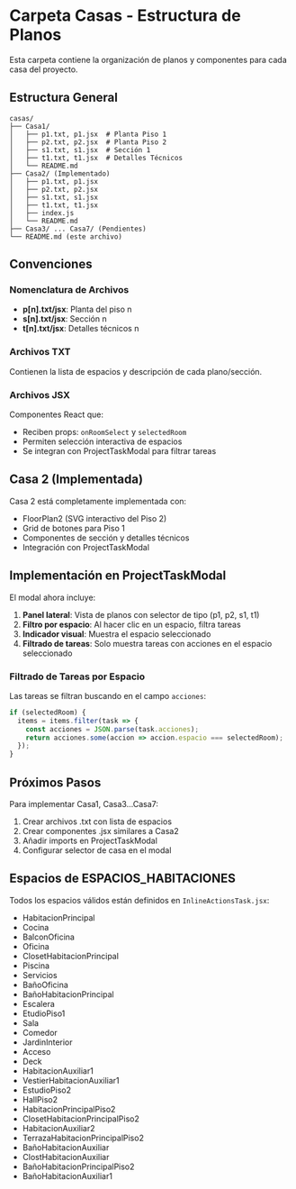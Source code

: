 # Carpeta Casas - Estructura de Planos

Esta carpeta contiene la organización de planos y componentes para cada casa del proyecto.

## Estructura General

```
casas/
├── Casa1/
│   ├── p1.txt, p1.jsx  # Planta Piso 1
│   ├── p2.txt, p2.jsx  # Planta Piso 2
│   ├── s1.txt, s1.jsx  # Sección 1
│   ├── t1.txt, t1.jsx  # Detalles Técnicos
│   └── README.md
├── Casa2/ (Implementado)
│   ├── p1.txt, p1.jsx
│   ├── p2.txt, p2.jsx
│   ├── s1.txt, s1.jsx
│   ├── t1.txt, t1.jsx
│   ├── index.js
│   └── README.md
├── Casa3/ ... Casa7/ (Pendientes)
└── README.md (este archivo)
```

## Convenciones

### Nomenclatura de Archivos
- **p[n].txt/jsx**: Planta del piso n
- **s[n].txt/jsx**: Sección n
- **t[n].txt/jsx**: Detalles técnicos n

### Archivos TXT
Contienen la lista de espacios y descripción de cada plano/sección.

### Archivos JSX
Componentes React que:
- Reciben props: `onRoomSelect` y `selectedRoom`
- Permiten selección interactiva de espacios
- Se integran con ProjectTaskModal para filtrar tareas

## Casa 2 (Implementada)

Casa 2 está completamente implementada con:
- FloorPlan2 (SVG interactivo del Piso 2)
- Grid de botones para Piso 1
- Componentes de sección y detalles técnicos
- Integración con ProjectTaskModal

## Implementación en ProjectTaskModal

El modal ahora incluye:
1. **Panel lateral**: Vista de planos con selector de tipo (p1, p2, s1, t1)
2. **Filtro por espacio**: Al hacer clic en un espacio, filtra tareas
3. **Indicador visual**: Muestra el espacio seleccionado
4. **Filtrado de tareas**: Solo muestra tareas con acciones en el espacio seleccionado

### Filtrado de Tareas por Espacio

Las tareas se filtran buscando en el campo `acciones`:
```javascript
if (selectedRoom) {
  items = items.filter(task => {
    const acciones = JSON.parse(task.acciones);
    return acciones.some(accion => accion.espacio === selectedRoom);
  });
}
```

## Próximos Pasos

Para implementar Casa1, Casa3...Casa7:
1. Crear archivos .txt con lista de espacios
2. Crear componentes .jsx similares a Casa2
3. Añadir imports en ProjectTaskModal
4. Configurar selector de casa en el modal

## Espacios de ESPACIOS_HABITACIONES

Todos los espacios válidos están definidos en `InlineActionsTask.jsx`:
- HabitacionPrincipal
- Cocina
- BalconOficina
- Oficina
- ClosetHabitacionPrincipal
- Piscina
- Servicios
- BañoOficina
- BañoHabitacionPrincipal
- Escalera
- EtudioPiso1
- Sala
- Comedor
- JardinInterior
- Acceso
- Deck
- HabitacionAuxiliar1
- VestierHabitacionAuxiliar1
- EstudioPiso2
- HallPiso2
- HabitacionPrincipalPiso2
- ClosetHabitacionPrincipalPiso2
- HabitacionAuxiliar2
- TerrazaHabitacionPrincipalPiso2
- BañoHabitacionAuxiliar
- ClostHabitacionAuxiliar
- BañoHabitacionPrincipalPiso2
- BañoHabitacionAuxiliar1
